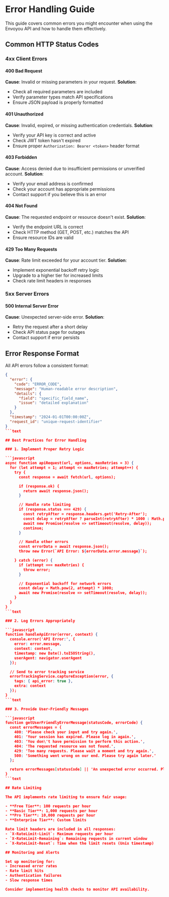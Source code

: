 # Error Handling Guide

This guide covers common errors you might encounter when using the Envoyou API and how to handle them effectively.

## Common HTTP Status Codes

### 4xx Client Errors

#### 400 Bad Request
**Cause**: Invalid or missing parameters in your request.
**Solution**:
- Check all required parameters are included
- Verify parameter types match API specifications
- Ensure JSON payload is properly formatted

#### 401 Unauthorized
**Cause**: Invalid, expired, or missing authentication credentials.
**Solution**:
- Verify your API key is correct and active
- Check JWT token hasn't expired
- Ensure proper `Authorization: Bearer <token>` header format

#### 403 Forbidden
**Cause**: Access denied due to insufficient permissions or unverified account.
**Solution**:
- Verify your email address is confirmed
- Check your account has appropriate permissions
- Contact support if you believe this is an error

#### 404 Not Found
**Cause**: The requested endpoint or resource doesn't exist.
**Solution**:
- Verify the endpoint URL is correct
- Check HTTP method (GET, POST, etc.) matches the API
- Ensure resource IDs are valid

#### 429 Too Many Requests
**Cause**: Rate limit exceeded for your account tier.
**Solution**:
- Implement exponential backoff retry logic
- Upgrade to a higher tier for increased limits
- Check rate limit headers in responses

### 5xx Server Errors

#### 500 Internal Server Error
**Cause**: Unexpected server-side error.
**Solution**:
- Retry the request after a short delay
- Check API status page for outages
- Contact support if error persists

## Error Response Format

All API errors follow a consistent format:

```json
{
  "error": {
    "code": "ERROR_CODE",
    "message": "Human-readable error description",
    "details": {
      "field": "specific_field_name",
      "issue": "detailed explanation"
    }
  },
  "timestamp": "2024-01-01T00:00:00Z",
  "request_id": "unique-request-identifier"
}
```text

## Best Practices for Error Handling

### 1. Implement Proper Retry Logic

```javascript
async function apiRequest(url, options, maxRetries = 3) {
  for (let attempt = 1; attempt <= maxRetries; attempt++) {
    try {
      const response = await fetch(url, options);

      if (response.ok) {
        return await response.json();
      }

      // Handle rate limiting
      if (response.status === 429) {
        const retryAfter = response.headers.get('Retry-After');
        const delay = retryAfter ? parseInt(retryAfter) * 1000 : Math.pow(2, attempt) * 1000;
        await new Promise(resolve => setTimeout(resolve, delay));
        continue;
      }

      // Handle other errors
      const errorData = await response.json();
      throw new Error(`API Error: ${errorData.error.message}`);

    } catch (error) {
      if (attempt === maxRetries) {
        throw error;
      }

      // Exponential backoff for network errors
      const delay = Math.pow(2, attempt) * 1000;
      await new Promise(resolve => setTimeout(resolve, delay));
    }
  }
}
```text

### 2. Log Errors Appropriately

```javascript
function handleApiError(error, context) {
  console.error('API Error:', {
    error: error.message,
    context: context,
    timestamp: new Date().toISOString(),
    userAgent: navigator.userAgent
  });

  // Send to error tracking service
  errorTrackingService.captureException(error, {
    tags: { api_error: true },
    extra: context
  });
}
```text

### 3. Provide User-Friendly Messages

```javascript
function getUserFriendlyErrorMessage(statusCode, errorCode) {
  const errorMessages = {
    400: 'Please check your input and try again.',
    401: 'Your session has expired. Please log in again.',
    403: 'You don\'t have permission to perform this action.',
    404: 'The requested resource was not found.',
    429: 'Too many requests. Please wait a moment and try again.',
    500: 'Something went wrong on our end. Please try again later.'
  };

  return errorMessages[statusCode] || 'An unexpected error occurred. Please try again.';
}
```text

## Rate Limiting

The API implements rate limiting to ensure fair usage:

- **Free Tier**: 100 requests per hour
- **Basic Tier**: 1,000 requests per hour
- **Pro Tier**: 10,000 requests per hour
- **Enterprise Tier**: Custom limits

Rate limit headers are included in all responses:
- `X-RateLimit-Limit`: Maximum requests per hour
- `X-RateLimit-Remaining`: Remaining requests in current window
- `X-RateLimit-Reset`: Time when the limit resets (Unix timestamp)

## Monitoring and Alerts

Set up monitoring for:
- Increased error rates
- Rate limit hits
- Authentication failures
- Slow response times

Consider implementing health checks to monitor API availability.